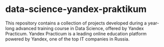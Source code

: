 # data-science-yandex-praktikum
This repository contains a collection of projects developed during a year-long advanced training course in Data Science, offered by Yandex Practicum. Yandex Practicum is a leading online education platform powered by Yandex, one of the top IT companies in Russia.
